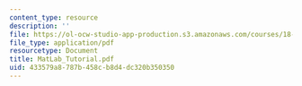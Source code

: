 ```yaml
---
content_type: resource
description: ''
file: https://ol-ocw-studio-app-production.s3.amazonaws.com/courses/18-04-complex-variables-with-applications-fall-1999/433579a8787b458cb8d4dc320b350350_MatLab_Tutorial.pdf
file_type: application/pdf
resourcetype: Document
title: MatLab_Tutorial.pdf
uid: 433579a8-787b-458c-b8d4-dc320b350350
---
```


